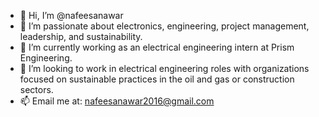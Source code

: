 - 👋 Hi, I’m @nafeesanawar
- 👀 I’m passionate about electronics, engineering, project management, leadership, and sustainability.
- 🌱 I’m currently working as an electrical engineering intern at Prism Engineering.
- 💞️ I’m looking to work in electrical engineering roles with organizations focused on sustainable practices in the oil and gas or construction sectors. 
- 📫 Email me at: nafeesanawar2016@gmail.com

<!---
nafeesanawar/nafeesanawar is a ✨ special ✨ repository because its `README.md` (this file) appears on your GitHub profile.
You can click the Preview link to take a look at your changes.
--->
